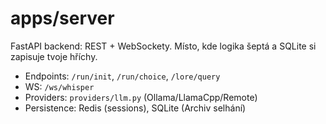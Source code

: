 # apps/server

FastAPI backend: REST + WebSockety. Místo, kde logika šeptá a SQLite si zapisuje tvoje hříchy.

- Endpoints: `/run/init`, `/run/choice`, `/lore/query`
- WS: `/ws/whisper`
- Providers: `providers/llm.py` (Ollama/LlamaCpp/Remote)
- Persistence: Redis (sessions), SQLite (Archiv selhání)
